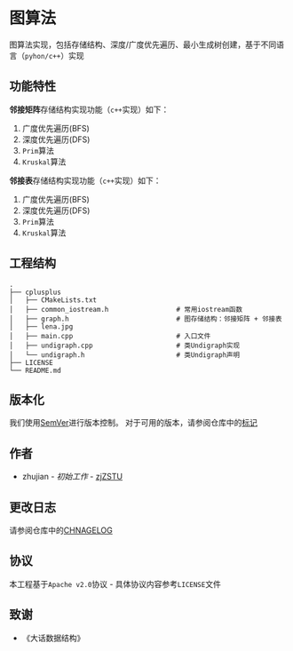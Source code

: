 
# 图算法

图算法实现，包括存储结构、深度/广度优先遍历、最小生成树创建，基于不同语言（`pyhon/c++`）实现

## 功能特性

**邻接矩阵**存储结构实现功能（`c++`实现）如下：

1. 广度优先遍历(BFS)
2. 深度优先遍历(DFS)
3. `Prim`算法
4. `Kruskal`算法

**邻接表**存储结构实现功能（`c++`实现）如下：

1. 广度优先遍历(BFS)
2. 深度优先遍历(DFS)
3. `Prim`算法
4. `Kruskal`算法

## 工程结构

```
.
├── cplusplus
│   ├── CMakeLists.txt
│   ├── common_iostream.h                 # 常用iostream函数
│   ├── graph.h                           # 图存储结构：邻接矩阵 + 邻接表
│   ├── lena.jpg
│   ├── main.cpp                          # 入口文件
│   ├── undigraph.cpp                     # 类Undigraph实现
│   └── undigraph.h                       # 类Undigraph声明
├── LICENSE
└── README.md
```

## 版本化

我们使用[SemVer](http://semver.org/)进行版本控制。 对于可用的版本，请参阅仓库中的[标记](https://github.com/zjZSTU/graph_algorithm/releases)

## 作者

* zhujian - *初始工作* - [zjZSTU](https://github.com/zjZSTU)

## 更改日志

请参阅仓库中的[CHNAGELOG](./CHNAGELOG)

## 协议

本工程基于`Apache v2.0`协议 - 具体协议内容参考`LICENSE`文件

## 致谢

* 《大话数据结构》